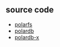 ## source code

- [polarfs](https://github.com/ApsaraDB/PolarDB-FileSystem)
- [polardb](https://github.com/alibaba/PolarDB-for-PostgreSQL)
- [polardb-x](https://github.com/ApsaraDB/galaxysql)
